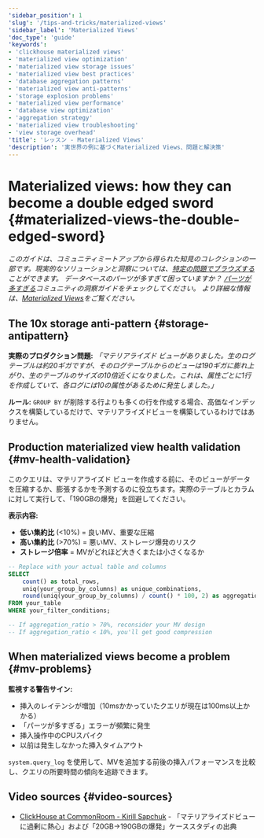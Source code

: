 ```yaml
---
'sidebar_position': 1
'slug': '/tips-and-tricks/materialized-views'
'sidebar_label': 'Materialized Views'
'doc_type': 'guide'
'keywords':
- 'clickhouse materialized views'
- 'materialized view optimization'
- 'materialized view storage issues'
- 'materialized view best practices'
- 'database aggregation patterns'
- 'materialized view anti-patterns'
- 'storage explosion problems'
- 'materialized view performance'
- 'database view optimization'
- 'aggregation strategy'
- 'materialized view troubleshooting'
- 'view storage overhead'
'title': 'レッスン - Materialized Views'
'description': '実世界の例に基づくMaterialized Views、問題と解決策'
---
```



# Materialized views: how they can become a double edged sword {#materialized-views-the-double-edged-sword}

*このガイドは、コミュニティミートアップから得られた知見のコレクションの一部です。現実的なソリューションと洞察については、[特定の問題でブラウズする](./community-wisdom.md)ことができます。*
*データベースのパーツが多すぎて困っていますか？ [パーツが多すぎる](./too-many-parts.md)コミュニティの洞察ガイドをチェックしてください。*
*より詳細な情報は、[Materialized Views](/materialized-views)をご覧ください。*

## The 10x storage anti-pattern {#storage-antipattern}

**実際のプロダクション問題:** *「マテリアライズド ビューがありました。生のログテーブルは約20ギガですが、そのログテーブルからのビューは190ギガに膨れ上がり、生のテーブルのサイズの10倍近くになりました。これは、属性ごとに1行を作成していて、各ログには10の属性があるために発生しました。」*

**ルール:** `GROUP BY` が削除する行よりも多くの行を作成する場合、高価なインデックスを構築しているだけで、マテリアライズドビューを構築しているわけではありません。

## Production materialized view health validation {#mv-health-validation}

このクエリは、マテリアライズド ビューを作成する前に、そのビューがデータを圧縮するか、膨張するかを予測するのに役立ちます。実際のテーブルとカラムに対して実行して、「190GBの爆発」を回避してください。

**表示内容:**
- **低い集約比** (\<10%) = 良いMV、重要な圧縮
- **高い集約比** (\>70%) = 悪いMV、ストレージ爆発のリスク
- **ストレージ倍率** = MVがどれほど大きくまたは小さくなるか

```sql
-- Replace with your actual table and columns
SELECT 
    count() as total_rows,
    uniq(your_group_by_columns) as unique_combinations,
    round(uniq(your_group_by_columns) / count() * 100, 2) as aggregation_ratio
FROM your_table
WHERE your_filter_conditions;

-- If aggregation_ratio > 70%, reconsider your MV design
-- If aggregation_ratio < 10%, you'll get good compression
```

## When materialized views become a problem {#mv-problems}

**監視する警告サイン:**
- 挿入のレイテンシが増加（10msかかっていたクエリが現在は100ms以上かかる）
- 「パーツが多すぎる」エラーが頻繁に発生
- 挿入操作中のCPUスパイク
- 以前は発生しなかった挿入タイムアウト

`system.query_log` を使用して、MVを追加する前後の挿入パフォーマンスを比較し、クエリの所要時間の傾向を追跡できます。

## Video sources {#video-sources}
- [ClickHouse at CommonRoom - Kirill Sapchuk](https://www.youtube.com/watch?v=liTgGiTuhJE) - 「マテリアライズドビューに過剰に熱心」および「20GB→190GBの爆発」ケーススタディの出典
